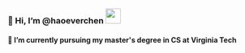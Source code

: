 ### 👋 Hi, I’m @haoeverchen <a href="http://www.linkedin.com/in/tzuhaochen/"><img src="https://github.com/haoeverchen/haoeverchen/assets/142855300/a395533b-eca8-4e69-9375-42b902f9ff5d" width="30" height="30" /></a>
#### 🏫 I’m currently pursuing my master's degree in CS at Virginia Tech

<!---
haoeverchen/haoeverchen is a ✨ special ✨ repository because its `README.md` (this file) appears on your GitHub profile.
You can click the Preview link to take a look at your changes.
--->
